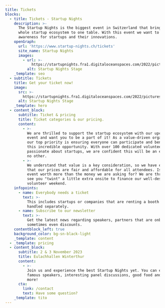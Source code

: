 ```yaml
---
title: Tickets
blocks:
  - title: Tickets - Startup Nights
    description: >-
      The Startup Nights is the biggest event in Switzerland that brings the
      whole startup ecosystem to one table. With this event we want to create
      awareness for startups and their innovations.
    openGraph:
      url: 'https://www.startup-nights.ch/tickets'
      site_name: Startup Nights
      images:
        - url: >-
            https://startupnights.fra1.digitaloceanspaces.com/2022/pictures/stage.jpg
          alt: Startup Nights Stage
    _template: seo
  - subtitle: Tickets
    title: Get your ticket now!
    image:
      src: >-
        https://startupnights.fra1.digitaloceanspaces.com/2022/pictures/stage.jpg
      alt: Startup Nights Stage
    _template: hero
  - content_block:
      subtitle: Ticket & pricing
      title: Ticket categories & our pricing.
      content:
        - >-
          We are thrilled to support the startup ecosystem with our upcoming
          event and want you to be a part of it! As a value-driven organization,
          our top priority is ensuring everyone can participate and benefit from
          this incredible opportunity. With over 100 dedicated volunteers
          passionate about startups, we are confident this will be an event like
          no other.
        - >-
          We understand that value is a key consideration, so we have ensured
          that our prices are fair and affordable for all attendees. Is this
          event worth more than the money we are asking for? We are thrilled to
          see you "twint" a little extra onsite to finance our well-deserved
          volunteer weekend.
    infopoints:
      - name: Everybody needs a ticket
        text: >-
          This includes startups or companies that are renting a booth - this is
          handled separately.
      - name: Subscribe to our newsletter
        text: >-
          Get the latest news regarding speakers, partners that are onboard and
          sometimes even discounts.
    contentblock_left: true
    background_color: bg-sn-black-light
    _template: content
  - _template: pricing
  - content_block:
      subtitle: 2 & 3 November 2023
      title: Eulachhallen Winterthur
      content:
        - >-
          Join us and experience the best Startup Nights yet. You can expect
          famous speakers, interesting panel discussions, good food and much
          more!
      cta:
        link: /contact
        text: Have some question?
    _template: tito
---
```
























































